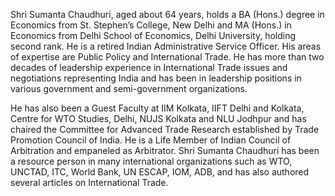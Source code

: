 Shri Sumanta Chaudhuri, aged about 64 years, holds a BA (Hons.) degree in Economics from St. Stephen’s College, New Delhi and MA (Hons.) in Economics from Delhi School of Economics, Delhi University, holding second rank. He is a retired Indian Administrative Service Officer. His areas of expertise are Public Policy and International Trade. He has more than two decades of leadership experience in International Trade issues and negotiations representing India and has been in leadership positions in various government and semi-government organizations.

He has also been a Guest Faculty at IIM Kolkata, IIFT Delhi and Kolkata, Centre for WTO Studies, Delhi, NUJS Kolkata and NLU Jodhpur and has chaired the Committee for Advanced Trade Research established by Trade Promotion Council of India. He is a Life Member of Indian Council of Arbitration and empaneled as Arbitrator. Shri Sumanta Chaudhuri has been a resource person in many international organizations such as WTO, UNCTAD, ITC, World Bank, UN ESCAP, IOM, ADB, and has also authored several articles on International Trade.
